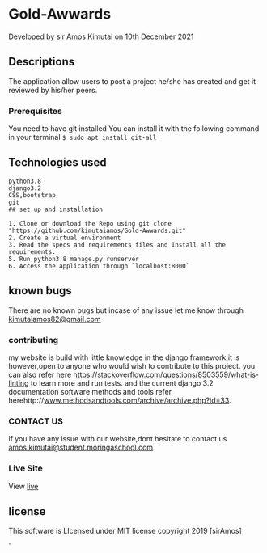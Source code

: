 # Gold-Awwards
Developed by sir Amos Kimutai on 10th December 2021
## Descriptions
The application allow users to post a project he/she has created and get it reviewed by his/her peers.
### Prerequisites
You need to have git installed
You can install it with the following command in your terminal
`$ sudo apt install git-all`

## Technologies used

```
python3.8
django3.2
CSS,bootstrap
git
## set up and installation

1. Clone or download the Repo using git clone "https://github.com/kimutaiamos/Gold-Awwards.git"
2. Create a virtual environment
3. Read the specs and requirements files and Install all the requirements.  
5. Run python3.8 manage.py runserver
6. Access the application through `localhost:8000`
```
## known bugs

There are no known bugs but incase of any issue let me know through kimutaiamos82@gmail.com

### contributing
my website is build with little knowledge in the django framework,it is however,open to anyone who would wish to contribute to this project.
you can also refer here https://stackoverflow.com/questions/8503559/what-is-linting to learn more and run tests. and the current django 3.2 documentation
software methods and tools refer herehttp://www.methodsandtools.com/archive/archive.php?id=33.
###  CONTACT US
if you have any issue with our website,dont hesitate to contact us amos.kimutai@student.moringaschool.com
### Live Site
View [live](https://siramoswards.herokuapp.com/)
## license

This software is LIcensed under MIT license copyright 2019 [sirAmos]

`


